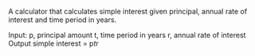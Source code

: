 A calculator that calculates simple interest given principal, annual rate of interest and time period in years.

Input:
    p, principal amount
    t, time period in years
    r, annual rate of interest
Output
     simple interest = p*t*r
